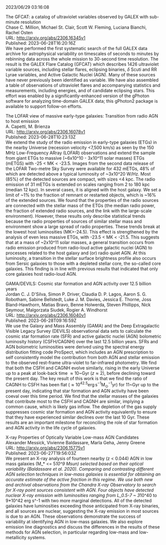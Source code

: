 2023/06/29 03:16:08  

The GFCAT: a catalog of ultraviolet variables observed by GALEX with
  sub-minute resolution  
Chase C. Million, Michael St. Clair, Scott W. Fleming, Luciana Bianchi, Rachel Osten  
URL: http://arxiv.org/abs/2306.16345v1  
Published: 2023-06-28T16:20:16Z  
  We have performed the first systematic search of the full GALEX data archive for astrophysical variability on timescales of seconds to minutes by rebinning data across the whole mission to 30-second time resolution. The result is the GALEX Flare Catalog (GFCAT) which describes 1426 ultraviolet variable sources, including stellar flares, eclipsing binaries, $\delta$ Scuti and RR Lyrae variables, and Active Galactic Nuclei (AGN). Many of these sources have never previously been identified as variable. We have also assembled a table of observations of ultraviolet flares and accompanying statistics and measurements, including energies, and of candidate eclipsing stars. This effort was enabled by a significantly-enhanced version of the gPhoton software for analyzing time-domain GALEX data; this gPhoton2 package is available to support follow-on efforts.   

The LOFAR view of massive early-type galaxies: Transition from radio AGN
  to host emission  
A. Capetti, M. Brienza  
URL: http://arxiv.org/abs/2306.16078v1  
Published: 2023-06-28T10:23:13Z  
  We extend the study of the radio emission in early-type galaxies (ETGs) in the nearby Universe (recession velocity &lt;7,500 km/s) as seen by the 150 MHz Low-Frequency ARray (LOFAR) observations and extend the sample from giant ETGs to massive (~6x10^10 - 3x10^11 solar masses) ETGs (mETGS) with -25 &lt; MK &lt; -23.5. Images from the second data release of the LOFAR Two-metre Sky Survey were available for 432 mETGs, 48% of which are detected above a typical luminosity of ~3x10^20 W/Hz. Most (85%) of the detected sources are compact, with sizes &lt;4 kpc. The radio emission of 31 mETGs is extended on scales ranging from 2 to 180 kpc (median 12 kpc). In several cases, it is aligned with the host galaxy. We set a limit of ~1% to the fraction of remnant or restarted objects, which is ~16% of the extended sources.   We found that the properties of the radio sources are connected with the stellar mass of the ETGs (the median radio power, the fraction of extended radio sources, and the link with the large-scale environment). However, these results only describe statistical trends because the radio properties of sources of similar stellar mass and environment show a large spread of radio properties. These trends break at the lowest host luminosities (MK&gt;-24.5). This effect is strengthened by the analysis of even less massive ETGs, with -23.5 &lt; MK &lt; -21.5. This suggests that at a mass of ~2x10^11 solar masses, a general transition occurs from radio emission produced from radio-loud active galactic nuclei (AGN) to processes related to the host galaxy and (or) radio quiet AGN. At this luminosity, a transition in the stellar surface brightness profile also occurs from Sersic galaxies to those with a depleted stellar core, the so-called core galaxies. This finding is in line with previous results that indicated that only core galaxies host radio-loud AGN.   

GAMA/DEVILS: Cosmic star formation and AGN activity over 12.5 billion
  years  
Jordan C. J. D'Silva, Simon P. Driver, Claudia D. P. Lagos, Aaron S. G. Robotham, Sabine Bellstedt, Luke J. M. Davies, Jessica E. Thorne, Joss Bland-Hawthorn, Matias Bravo, Benne Holwerda, Steven Phillipps, Nick Seymour, Malgorzata Siudek, Rogier A. Windhorst  
URL: http://arxiv.org/abs/2306.16040v1  
Published: 2023-06-28T09:16:59Z  
  We use the Galaxy and Mass Assembly (GAMA) and the Deep Extragalactic Visible Legacy Survey (DEVILS) observational data sets to calculate the cosmic star formation rate (SFR) and active galactic nuclei (AGN) bolometric luminosity history (CSFH/CAGNH) over the last 12.5 billion years. SFRs and AGN bolometric luminosities were derived using the spectral energy distribution fitting code ProSpect, which includes an AGN prescription to self consistently model the contribution from both AGN and stellar emission to the observed rest-frame ultra-violet to far-infrared photometry. We find that both the CSFH and CAGNH evolve similarly, rising in the early Universe up to a peak at look-back time $\approx 10$~Gyr ($z \approx 2$), before declining toward the present day. The key result of this work is that we find the ratio of CAGNH to CSFH has been flat ($\approx 10^{42.5}\mathrm{erg \, s^{-1}M_{\odot}^{-1}yr}$) for $11$~Gyr up to the present day, indicating that star formation and AGN activity have been coeval over this time period. We find that the stellar masses of the galaxies that contribute most to the CSFH and CAGNH are similar, implying a common cause, which is likely gas inflow. The depletion of the gas supply suppresses cosmic star formation and AGN activity equivalently to ensure that they have experienced similar declines over the last 10 Gyr. These results are an important milestone for reconciling the role of star formation and AGN activity in the life cycle of galaxies.   

X-ray Properties of Optically Variable Low-mass AGN Candidates  
Alexander Messick, Vivienne Baldassare, Marla Geha, Jenny Greene  
URL: http://arxiv.org/abs/2306.15775v1  
Published: 2023-06-27T19:56:03Z  
  We present an X-ray analysis of fourteen nearby (z &lt; 0.044) AGN in low mass galaxies (M_* &lt;= 5*10^9 Msun) selected based on their optical variability (Baldassare et al. 2020). Comparing and contrasting different AGN selection techniques in low-mass galaxies is essential for obtaining an accurate estimate of the active fraction in this regime. We use both new and archival observations from the Chandra X-ray Observatory to search for X-ray point sources consistent with AGN. Four objects have detected nuclear X-ray emission with luminosities ranging from L_0.5-7 ~ 3*10^40 to 9*10^42 erg s^-1 with two more marginal detections. All of the detected galaxies have luminosities exceeding those anticipated from X-ray binaries, and all sources are nuclear, suggesting the X-ray emission in most sources is due to an AGN. These observations demonstrate the success of variability at identifying AGN in low-mass galaxies. We also explore emission line diagnostics and discuss the differences in the results of these methods for AGN selection, in particular regarding low-mass and low-metallicity systems.   

